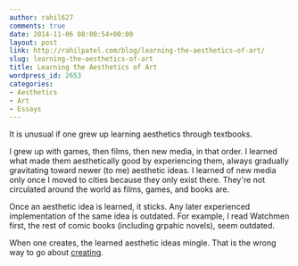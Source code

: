 ```yaml
---
author: rahil627
comments: true
date: 2014-11-06 08:00:54+00:00
layout: post
link: http://rahilpatel.com/blog/learning-the-aesthetics-of-art/
slug: learning-the-aesthetics-of-art
title: Learning the Aesthetics of Art
wordpress_id: 2653
categories:
- Aesthetics
- Art
- Essays
---
```


It is unusual if one grew up learning aesthetics through textbooks.

I grew up with games, then films, then new media, in that order. I learned what made them aesthetically good by experiencing them, always gradually gravitating toward newer (to me) aesthetic ideas. I learned of new media only once I moved to cities because they only exist there. They're not circulated around the world as films, games, and books are.

Once an aesthetic idea is learned, it sticks. Any later experienced implementation of the same idea is outdated. For example, I read Watchmen first, the rest of comic books (including grpahic novels), seem outdated.

When one creates, the learned aesthetic ideas mingle. That is the wrong way to go about [creating](http://www.rahilpatel.com/blog/a-design-strategy-for-data).
